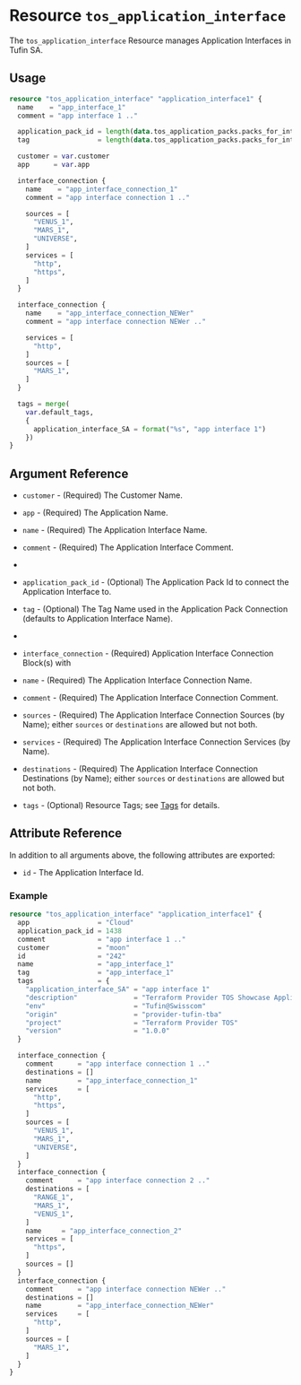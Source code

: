 # Resource `tos_application_interface`

The `tos_application_interface` Resource manages Application Interfaces in Tufin SA.

## Usage

```terraform
resource "tos_application_interface" "application_interface1" {
  name    = "app_interface_1"
  comment = "app interface 1 .."

  application_pack_id = length(data.tos_application_packs.packs_for_interface.application_packs) > 0 ?data.tos_application_packs.packs_for_interface.application_packs[0].id : 0
  tag                 = length(data.tos_application_packs.packs_for_interface.application_packs[0].tags) > 0 ? data.tos_application_packs.packs_for_interface.application_packs[0].tags[0] : ""

  customer = var.customer
  app      = var.app

  interface_connection {
    name    = "app_interface_connection_1"
    comment = "app interface connection 1 .."

    sources = [
      "VENUS_1",
      "MARS_1", 
      "UNIVERSE",
    ]
    services = [
      "http",
      "https",
    ]
  }

  interface_connection {
    name    = "app_interface_connection_NEWer"
    comment = "app interface connection NEWer .."

    services = [
      "http",
    ]
    sources = [
      "MARS_1",
    ]
  }

  tags = merge(
    var.default_tags,
    {
      application_interface_SA = format("%s", "app interface 1")
    })
}
```

## Argument Reference

* `customer` - (Required) The Customer Name.
* `app` - (Required) The Application Name.
* `name` - (Required) The Application Interface Name.
* `comment` - (Required) The Application Interface Comment.
*
* `application_pack_id` - (Optional) The Application Pack Id to connect the Application Interface to.
* `tag` - (Optional) The Tag Name used in the Application Pack Connection (defaults to Application Interface Name).
* 
* `interface_connection` - (Required) Application Interface Connection Block(s) with
* `name` - (Required) The Application Interface Connection Name.
* `comment` - (Required) The Application Interface Connection Comment.
* `sources` - (Required) The Application Interface Connection Sources (by Name); either `sources` or `destinations` are
  allowed but not both.
* `services` - (Required) The Application Interface Connection Services (by Name).
* `destinations` - (Required) The Application Interface Connection Destinations (by Name); either `sources`
  or `destinations` are allowed but not both.

* `tags` - (Optional) Resource Tags; see [Tags](../guides/121_tags.md) for details.

## Attribute Reference

In addition to all arguments above, the following attributes are exported:

* `id` - The Application Interface Id.

### Example

```terraform
resource "tos_application_interface" "application_interface1" {
  app                 = "Cloud"
  application_pack_id = 1438
  comment             = "app interface 1 .."
  customer            = "moon"
  id                  = "242"
  name                = "app_interface_1"
  tag                 = "app_interface_1"
  tags                = {
    "application_interface_SA" = "app interface 1"
    "description"              = "Terraform Provider TOS Showcase Application Interfaces"
    "env"                      = "Tufin@Swisscom"
    "origin"                   = "provider-tufin-tba"
    "project"                  = "Terraform Provider TOS"
    "version"                  = "1.0.0"
  }

  interface_connection {
    comment      = "app interface connection 1 .."
    destinations = []
    name         = "app_interface_connection_1"
    services     = [
      "http",
      "https",
    ]
    sources = [
      "VENUS_1",
      "MARS_1",
      "UNIVERSE",
    ]
  }
  interface_connection {
    comment      = "app interface connection 2 .."
    destinations = [
      "RANGE_1",
      "MARS_1",
      "VENUS_1",
    ]
    name     = "app_interface_connection_2"
    services = [
      "https",
    ]
    sources = []
  }
  interface_connection {
    comment      = "app interface connection NEWer .."
    destinations = []
    name         = "app_interface_connection_NEWer"
    services     = [
      "http",
    ]
    sources = [
      "MARS_1",
    ]
  }
}
```

